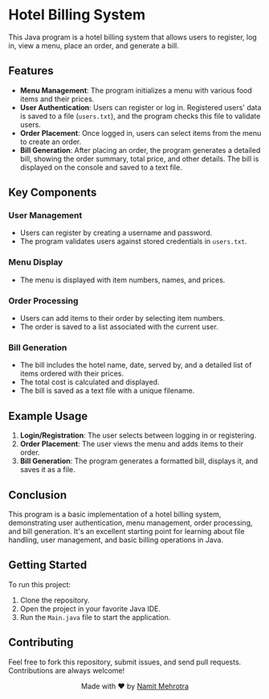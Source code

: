 # Hotel Billing System

This Java program is a hotel billing system that allows users to register, log in, view a menu, place an order, and generate a bill. 

## **Features**

- **Menu Management**: The program initializes a menu with various food items and their prices.
- **User Authentication**: Users can register or log in. Registered users' data is saved to a file (`users.txt`), and the program checks this file to validate users.
- **Order Placement**: Once logged in, users can select items from the menu to create an order.
- **Bill Generation**: After placing an order, the program generates a detailed bill, showing the order summary, total price, and other details. The bill is displayed on the console and saved to a text file.

## **Key Components**

### User Management
- Users can register by creating a username and password.
- The program validates users against stored credentials in `users.txt`.

### Menu Display
- The menu is displayed with item numbers, names, and prices.

### Order Processing
- Users can add items to their order by selecting item numbers.
- The order is saved to a list associated with the current user.

### Bill Generation
- The bill includes the hotel name, date, served by, and a detailed list of items ordered with their prices.
- The total cost is calculated and displayed.
- The bill is saved as a text file with a unique filename.

## **Example Usage**

1. **Login/Registration**: The user selects between logging in or registering.
2. **Order Placement**: The user views the menu and adds items to their order.
3. **Bill Generation**: The program generates a formatted bill, displays it, and saves it as a file.

## **Conclusion**

This program is a basic implementation of a hotel billing system, demonstrating user authentication, menu management, order processing, and bill generation. It's an excellent starting point for learning about file handling, user management, and basic billing operations in Java.

## **Getting Started**

To run this project:

1. Clone the repository.
2. Open the project in your favorite Java IDE.
3. Run the `Main.java` file to start the application.

## **Contributing**

Feel free to fork this repository, submit issues, and send pull requests. Contributions are always welcome!

<p align="center">
    Made with ❤️ by <a href="https://github.com/Namit30">Namit Mehrotra</a>
</p>

